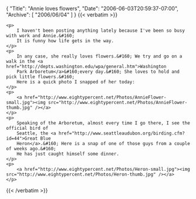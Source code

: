 {
  "Title": "Annie loves flowers",
  "Date": "2006-06-03T20:59:37-07:00",
  "Archive": [
    "2006/06/04"
  ]
}
{{< verbatim >}}

    <p>
        I haven't been posting anything lately because I've been so busy with work and Annie.&#160;
        It is funny how life gets in the way. 
    </p>
    <p>
        In any case, she really loves flowers.&#160; We try and go on a walk in the <a href="http://depts.washington.edu/wpa/general.htm">Washington
        Park Arboretum</a>&#160;every day.&#160; She loves to hold and pick little flowers.&#160;
        Here is a quick photo I snapped of her today: 
    </p>
    <p>
        <a href="http://www.eightypercent.net/Photos/AnnieFlower-small.jpg"><img src="http://www.eightypercent.net/Photos/AnnieFlower-thumb.jpg" /></a> 
    </p>
    <p>
        Speaking of the Arboretum, almost every time I go there, I see the official bird of
        Seattle, the <a href="http://www.seattleaudubon.org/birding.cfm?id=44">Great Blue
        Heron</a>.&#160; Here is a snap of one of those guys from a couple of weeks ago.&#160;
        He has just caught himself some dinner.
    </p>
    <p>
        <a href="http://www.eightypercent.net/Photos/Heron-small.jpg"><img src="http://www.eightypercent.net/Photos/Heron-thumb.jpg" /></a> 
    </p>

{{< /verbatim >}}
